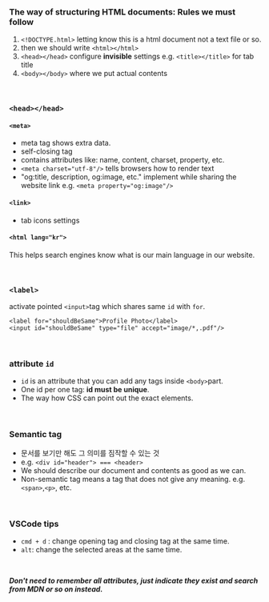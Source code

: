 ### The way of structuring HTML documents: Rules we must follow
1. ```<!DOCTYPE.html>``` letting know this is a html document not a text file or so.
2. then we should write ```<html></html>```
3. ```<head></head>``` configure **invisible** settings e.g. ```<title></title>``` for tab title
4. ```<body></body>``` where we put actual contents

<br/>

### ```<head></head>```
#### ```<meta>```
- meta tag shows extra data.
- self-closing tag
- contains attributes like: name, content, charset, property, etc.
- ```<meta charset="utf-8"/>``` tells browsers how to render text
- "og:title, description, og:image, etc." implement while sharing the website link e.g. ```<meta property="og:image"/>``` 
#### ```<link>```
- tab icons settings
#### ```<html lang="kr">```
This helps search engines know what is our main language in our website.

<br/>

### ```<label>```
activate pointed ```<input>```tag which shares same ```id``` with ```for```.
```
<label for="shouldBeSame">Profile Photo</label>
<input id="shouldBeSame" type="file" accept="image/*,.pdf"/> 
```

<br/>

### attribute ```id```
- ```id``` is an attribute that you can add any tags inside ```<body>```part.
- One id per one tag: **id must be unique**.
- The way how CSS can point out the exact elements.

<br/>

### Semantic tag
- 문서를 보기만 해도 그 의미를 짐작할 수 있는 것
- e.g. ```<div id="header"> === <header>```
- We should describe our document and contents as good as we can.
- Non-semantic tag means a tag that does not give any meaning. e.g. ```<span>```,```<p>```, etc.

<br/>

### VSCode tips
- ```cmd + d``` : change opening tag and closing tag at the same time.
- ```alt```: change the selected areas at the same time.

<br/>

***Don't need to remember all attributes, just indicate they exist and search from MDN or so on instead.***
  

  
  
  
 
